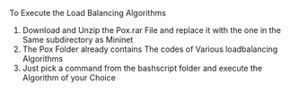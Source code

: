 To Execute the Load Balancing Algorithms
1) Download and Unzip the Pox.rar File and replace it with the one in the Same subdirectory as Mininet
2) The Pox Folder already contains The codes of Various loadbalancing Algorithms
3) Just pick a command from the bashscript folder and execute the Algorithm of your Choice
